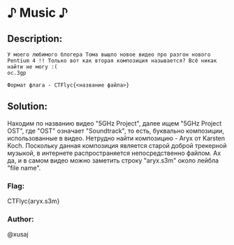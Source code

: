 # ♪ Music ♪

## Description:
```
У моего любимого блогера Тома вышло новое видео про разгон нового Pentium 4 !! Только вот как вторая композиция называется? Всё никак найти не могу :(
oc.3gp

Формат флага - CTFlyc{<название файла>}
```

## Solution:
Находим по названию видео "5GHz Project", далее ищем "5GHz Project OST", где "OST" означает "Soundtrack", то есть, буквально композиции, использованные в видео. Нетрудно найти композицию - Aryx от Karsten Koch.
Поскольку данная композиция является старой доброй трекерной музыкой, в интернете распространяется непосредственно файлом. Ах да, и в самом видео можно заметить строку "aryx.s3m" около лейбла "file name".

### Flag: 
CTFlyc{aryx.s3m}
### Author:
@xusaj